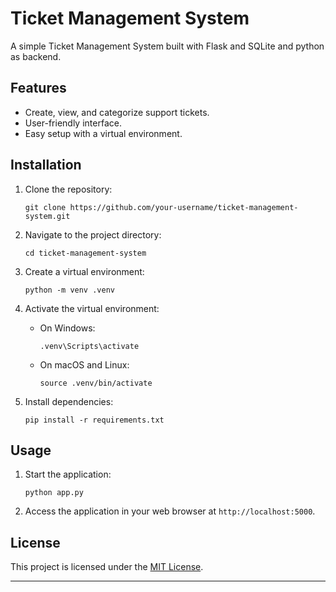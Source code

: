 # Ticket Management System

A simple Ticket Management System built with Flask and SQLite and python as backend.

## Features

- Create, view, and categorize support tickets.
- User-friendly interface.
- Easy setup with a virtual environment.

## Installation

1. Clone the repository:

   ```
   git clone https://github.com/your-username/ticket-management-system.git
   ```

2. Navigate to the project directory:

   ```
   cd ticket-management-system
   ```

3. Create a virtual environment:

   ```
   python -m venv .venv
   ```

4. Activate the virtual environment:

   - On Windows:

     ```
     .venv\Scripts\activate
     ```

   - On macOS and Linux:

     ```
     source .venv/bin/activate
     ```

5. Install dependencies:

   ```
   pip install -r requirements.txt
   ```

## Usage

1. Start the application:

   ```
   python app.py
   ```

2. Access the application in your web browser at `http://localhost:5000`.



## License

This project is licensed under the [MIT License](LICENSE).

---

